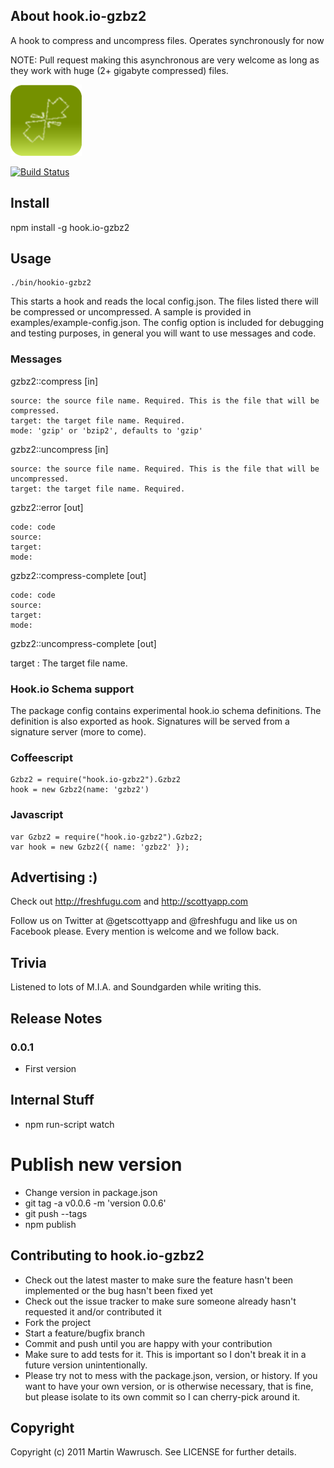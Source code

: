 ## About hook.io-gzbz2

A hook to compress and uncompress files. Operates synchronously for now

NOTE: Pull request making this asynchronous are very welcome as long as they work with huge (2+ gigabyte compressed) files.

![Gzbz2 Icon](http://github.com/scottyapp/hook.io-gzbz2/raw/master/assets/gzbz2114x114.png)

[![Build Status](https://secure.travis-ci.org/scottyapp/hook.io-gzbz2.png)](http://travis-ci.org/scottyapp/hook.io-gzbz2.png)


## Install

npm install -g hook.io-gzbz2

## Usage

	./bin/hookio-gzbz2 

This starts a hook and reads the local config.json. The files listed there will be compressed or uncompressed. A sample is provided in examples/example-config.json. The config
option is included for debugging and testing purposes, in general you will want to use messages and code.

### Messages

gzbz2::compress [in]

	source: the source file name. Required. This is the file that will be compressed.
	target: the target file name. Required.
	mode: 'gzip' or 'bzip2', defaults to 'gzip'

gzbz2::uncompress [in]

	source: the source file name. Required. This is the file that will be uncompressed.
	target: the target file name. Required.

gzbz2::error [out]

	code: code
	source:
	target:
	mode:

gzbz2::compress-complete [out]

	code: code
	source:
	target:
	mode:

gzbz2::uncompress-complete [out]

target : The target file name.

### Hook.io Schema support 

The package config contains experimental hook.io schema definitions. The definition is also exported as hook. Signatures will be served from a signature server (more to come).

### Coffeescript

	Gzbz2 = require("hook.io-gzbz2").Gzbz2
	hook = new Gzbz2(name: 'gzbz2')
 
### Javascript

	var Gzbz2 = require("hook.io-gzbz2").Gzbz2;
	var hook = new Gzbz2({ name: 'gzbz2' });

## Advertising :)

Check out http://freshfugu.com and http://scottyapp.com

Follow us on Twitter at @getscottyapp and @freshfugu and like us on Facebook please. Every mention is welcome and we follow back.

## Trivia

Listened to lots of M.I.A. and Soundgarden while writing this.

## Release Notes

### 0.0.1

* First version

## Internal Stuff

* npm run-script watch

# Publish new version

* Change version in package.json
* git tag -a v0.0.6 -m 'version 0.0.6'
* git push --tags
* npm publish

## Contributing to hook.io-gzbz2
 
* Check out the latest master to make sure the feature hasn't been implemented or the bug hasn't been fixed yet
* Check out the issue tracker to make sure someone already hasn't requested it and/or contributed it
* Fork the project
* Start a feature/bugfix branch
* Commit and push until you are happy with your contribution
* Make sure to add tests for it. This is important so I don't break it in a future version unintentionally.
* Please try not to mess with the package.json, version, or history. If you want to have your own version, or is otherwise necessary, that is fine, but please isolate to its own commit so I can cherry-pick around it.

## Copyright

Copyright (c) 2011 Martin Wawrusch. See LICENSE for
further details.


